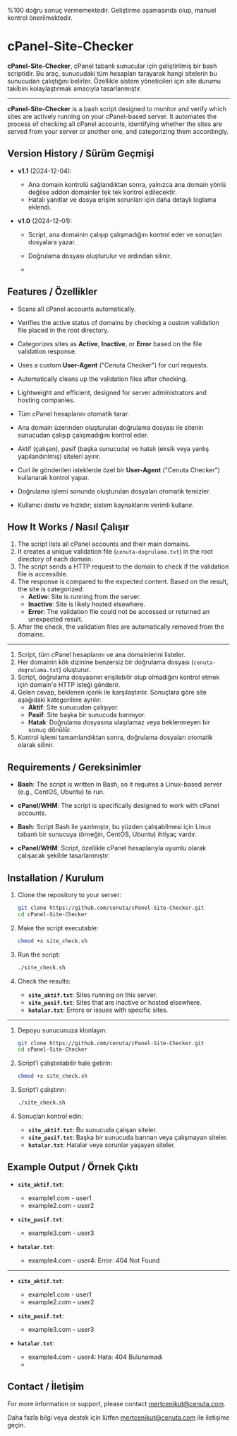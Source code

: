 %100 doğru sonuç vermemektedir. Geliştirme aşamasında olup, manuel kontrol önerilmektedir.

# cPanel-Site-Checker

**cPanel-Site-Checker**, cPanel tabanlı sunucular için geliştirilmiş bir bash scriptidir. Bu araç, sunucudaki tüm hesapları tarayarak hangi sitelerin bu sunucudan çalıştığını belirler. Özellikle sistem yöneticileri için site durumu takibini kolaylaştırmak amacıyla tasarlanmıştır.

---

**cPanel-Site-Checker** is a bash script designed to monitor and verify which sites are actively running on your cPanel-based server. It automates the process of checking all cPanel accounts, identifying whether the sites are served from your server or another one, and categorizing them accordingly.

## Version History / Sürüm Geçmişi

- **v1.1** (2024-12-04): 
  - Ana domain kontrolü sağlandıktan sonra, yalnızca ana domain yönlü değilse addon domainler tek tek kontrol edilecektir.
  - Hatalı yanıtlar ve dosya erişim sorunları için daha detaylı loglama eklendi.

- **v1.0** (2024-12-01):
  - Script, ana domainin çalışıp çalışmadığını kontrol eder ve sonuçları dosyalara yazar.
  - Doğrulama dosyası oluşturulur ve ardından silinir.
 
  - 
## Features / Özellikler

- Scans all cPanel accounts automatically.  
- Verifies the active status of domains by checking a custom validation file placed in the root directory.  
- Categorizes sites as **Active**, **Inactive**, or **Error** based on the file validation response.  
- Uses a custom **User-Agent** ("Cenuta Checker") for curl requests.  
- Automatically cleans up the validation files after checking.  
- Lightweight and efficient, designed for server administrators and hosting companies.  

- Tüm cPanel hesaplarını otomatik tarar.  
- Ana domain üzerinden oluşturulan doğrulama dosyası ile sitenin sunucudan çalışıp çalışmadığını kontrol eder.  
- Aktif (çalışan), pasif (başka sunucuda) ve hatalı (eksik veya yanlış yapılandırılmış) siteleri ayırır.  
- Curl ile gönderilen isteklerde özel bir **User-Agent** ("Cenuta Checker") kullanarak kontrol yapar.  
- Doğrulama işlemi sonunda oluşturulan dosyaları otomatik temizler.  
- Kullanıcı dostu ve hızlıdır; sistem kaynaklarını verimli kullanır.  

## How It Works / Nasıl Çalışır

1. The script lists all cPanel accounts and their main domains.  
2. It creates a unique validation file (`cenuta-dogrulama.txt`) in the root directory of each domain.  
3. The script sends a HTTP request to the domain to check if the validation file is accessible.  
4. The response is compared to the expected content. Based on the result, the site is categorized:  
   - **Active**: Site is running from the server.  
   - **Inactive**: Site is likely hosted elsewhere.  
   - **Error**: The validation file could not be accessed or returned an unexpected result.  
5. After the check, the validation files are automatically removed from the domains.

---

1. Script, tüm cPanel hesaplarını ve ana domainlerini listeler.  
2. Her domainin kök dizinine benzersiz bir doğrulama dosyası (`cenuta-dogrulama.txt`) oluşturur.  
3. Script, doğrulama dosyasının erişilebilir olup olmadığını kontrol etmek için domain'e HTTP isteği gönderir.  
4. Gelen cevap, beklenen içerik ile karşılaştırılır. Sonuçlara göre site aşağıdaki kategorilere ayrılır:  
   - **Aktif**: Site sunucudan çalışıyor.  
   - **Pasif**: Site başka bir sunucuda barınıyor.  
   - **Hatalı**: Doğrulama dosyasına ulaşılamaz veya beklenmeyen bir sonuç dönülür.  
5. Kontrol işlemi tamamlandıktan sonra, doğrulama dosyaları otomatik olarak silinir.

## Requirements / Gereksinimler

- **Bash**: The script is written in Bash, so it requires a Linux-based server (e.g., CentOS, Ubuntu) to run.  
- **cPanel/WHM**: The script is specifically designed to work with cPanel accounts.

- **Bash**: Script Bash ile yazılmıştır, bu yüzden çalışabilmesi için Linux tabanlı bir sunucuya (örneğin, CentOS, Ubuntu) ihtiyaç vardır.  
- **cPanel/WHM**: Script, özellikle cPanel hesaplarıyla uyumlu olarak çalışacak şekilde tasarlanmıştır.

## Installation / Kurulum

1. Clone the repository to your server:  
   ```bash
   git clone https://github.com/cenuta/cPanel-Site-Checker.git  
   cd cPanel-Site-Checker  
   ```

2. Make the script executable:  
   ```bash
   chmod +x site_check.sh  
   ```

3. Run the script:  
   ```bash
   ./site_check.sh  
   ```

4. Check the results:  
   - **`site_aktif.txt`**: Sites running on this server.  
   - **`site_pasif.txt`**: Sites that are inactive or hosted elsewhere.  
   - **`hatalar.txt`**: Errors or issues with specific sites.

---

1. Depoyu sunucunuza klonlayın:  
   ```bash
   git clone https://github.com/cenuta/cPanel-Site-Checker.git  
   cd cPanel-Site-Checker  
   ```

2. Script'i çalıştırılabilir hale getirin:  
   ```bash
   chmod +x site_check.sh  
   ```

3. Script'i çalıştırın:  
   ```bash
   ./site_check.sh  
   ```

4. Sonuçları kontrol edin:  
   - **`site_aktif.txt`**: Bu sunucuda çalışan siteler.  
   - **`site_pasif.txt`**: Başka bir sunucuda barınan veya çalışmayan siteler.  
   - **`hatalar.txt`**: Hatalar veya sorunlar yaşayan siteler.

## Example Output / Örnek Çıktı

- **`site_aktif.txt`**:  
  - example1.com - user1  
  - example2.com - user2

- **`site_pasif.txt`**:  
  - example3.com - user3

- **`hatalar.txt`**:  
  - example4.com - user4: Error: 404 Not Found

---

- **`site_aktif.txt`**:  
  - example1.com - user1  
  - example2.com - user2

- **`site_pasif.txt`**:  
  - example3.com - user3

- **`hatalar.txt`**:  
  - example4.com - user4: Hata: 404 Bulunamadı
  - 

## Contact / İletişim

For more information or support, please contact [mertcenikut@cenuta.com](mailto:mertcenikut@cenuta.com).  

Daha fazla bilgi veya destek için lütfen [mertcenikut@cenuta.com](mailto:mertcenikut@cenuta.com) ile iletişime geçin.
